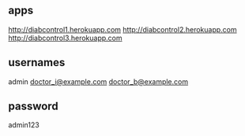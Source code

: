 ## apps
http://diabcontrol1.herokuapp.com
http://diabcontrol2.herokuapp.com
http://diabcontrol3.herokuapp.com

## usernames 
admin
doctor_i@example.com
doctor_b@example.com

## password 
admin123
